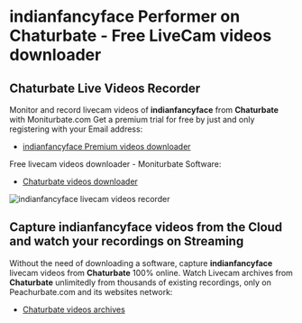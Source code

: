 # indianfancyface Performer on Chaturbate - Free LiveCam videos downloader

## Chaturbate Live Videos Recorder

Monitor and record livecam videos of **indianfancyface** from **Chaturbate** with Moniturbate.com
Get a premium trial for free by just and only registering with your Email address:
* [indianfancyface Premium videos downloader](https://moniturbate.com/request-demo-licence-key.html)

Free livecam videos downloader - Moniturbate Software:
* [Chaturbate videos downloader](https://moniturbate.com/moniturbate-download-software.html)

![indianfancyface livecam videos recorder](https://peachurnet.com/templates/moniturbate-software.png)


## Capture indianfancyface videos from the Cloud and watch your recordings on Streaming

Without the need of downloading a software, capture **indianfancyface** livecam videos from **Chaturbate** 100% online.
Watch Livecam archives from **Chaturbate** unlimitedly from thousands of existing recordings, only on Peachurbate.com and its websites network:
* [Chaturbate videos archives](https://peachurnet.com/)